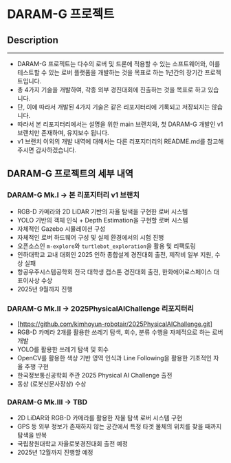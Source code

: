 # DARAM-G 프로젝트
## Description
---
- DARAM-G 프로젝트는 다수의 로버 및 드론에 적용할 수 있는 소프트웨어와, 이를 테스트할 수 있는 로버 플랫폼을 개발하는 것을 목표로 하는 1년간의 장기간 프로젝트입니다.
- 총 4가지 기술을 개발하여, 각종 외부 경진대회에 진출하는 것을 목표로 하고 있습니다.
- 단, 이에 따라서 개발된 4가지 기술은 같은 리포지터리에 기록되고 저장되지는 않습니다.
- 따라서 본 리포지터리에서는 설명을 위한 main 브랜치와, 첫 DARAM-G 개발인 v1 브랜치만 존재하며, 유지보수 됩니다.
- v1 브랜치 이외의 개발 내역에 대해서는 다른 리포지터리의 README.md를 참고해주시면 감사하겠습니다.
  
## DARAM-G 프로젝트의 세부 내역
### DARAM-G Mk.I -> 본 리포지터리 v1 브랜치
- RGB-D 카메라와 2D LiDAR 기반의 자율 탐색을 구현한 로버 시스템
- YOLO 기반의 객체 인식 + Depth Estimation을 구현할 로버 시스템
- 자체적인 Gazebo 시뮬레이션 구성
- 자체적인 로버 하드웨어 구성 및 실제 환경에서의 시험 진행
- 오픈소스인 `m-explore`와 `turtlebot_exploration`을 활용 및 리팩토링
- 인하대학교 교내 대회인 2025 인하 종합설계 경진대회 출전, 제작비 일부 지원, 수상 실패
- 항공우주시스템공학회 전국 대학생 캡스톤 경진대회 출전, 한화에어로스페이스 대표이사상 수상
- 2025년 9월까지 진행

### DARAM-G Mk.II -> 2025PhysicalAIChallenge 리포지터리
- [https://github.com/kimhoyun-robotair/2025PhysicalAIChallenge.git]
- RGB-D 카메라 2개를 활용한 쓰레기 탐색, 회수, 분류 수행을 자체적으로 하는 로버 개발
- YOLO를 활용한 쓰레기 탐색 및 회수
- OpenCV를 활용한 색상 기반 영역 인식과 Line Following을 활용한 기초적인 자율 주행 구현
- 한국정보통신공학회 주관 2025 Physical AI Challenge 출전
- 동상 (로봇신문사장상) 수상

### DARAM-G Mk.III -> TBD
- 2D LiDAR와 RGB-D 카메라를 활용한 자율 탐색 로버 시스템 구현
- GPS 등 외부 정보가 존재하지 않는 공간에서 특정 타겟 물체의 위치를 찾을 때까지 탐색을 반복
- 국립창원대학교 자율로봇경진대회 출전 예정
- 2025년 12월까지 진행할 예정
